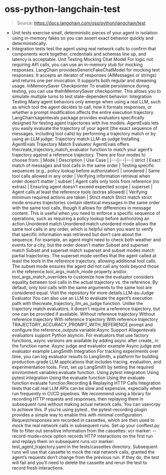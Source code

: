 # oss-python-langchain-test

> Source: https://docs.langchain.com/oss/python/langchain/test

- Unit tests exercise small, deterministic pieces of your agent in isolation using in-memory fakes so you can assert exact behavior quickly and deterministically.
- Integration tests test the agent using real network calls to confirm that components work together, credentials and schemas line up, and latency is acceptable.
Unit Testing
Mocking Chat Model
For logic not requiring API calls, you can use an in-memory stub for mocking responses. LangChain providesGenericFakeChatModel
for mocking text responses. It accepts an iterator of responses (AIMessages or strings) and returns one per invocation. It supports both regular and streaming usage.
InMemorySaver Checkpointer
To enable persistence during testing, you can use theInMemorySaver
checkpointer. This allows you to simulate multiple turns to test state-dependent behavior:
Integration Testing
Many agent behaviors only emerge when using a real LLM, such as which tool the agent decides to call, how it formats responses, or whether a prompt modification affects the entire execution trajectory. LangChain’sagentevals
package provides evaluators specifically designed for testing agent trajectories with live models.
AgentEvals lets you easily evaluate the trajectory of your agent (the exact sequence of messages, including tool calls) by performing a trajectory match or by using an LLM judge:
Trajectory match
LLM-as-judge
Installing AgentEvals
Trajectory Match Evaluator
AgentEvals offers thecreate_trajectory_match_evaluator
function to match your agent’s trajectory against a reference trajectory. There are four modes to choose from:
| Mode | Description | Use Case |
|---|---|---|
strict | Exact match of messages and tool calls in the same order | Testing specific sequences (e.g., policy lookup before authorization) |
unordered | Same tool calls allowed in any order | Verifying information retrieval when order doesn’t matter |
subset | Agent calls only tools from reference (no extras) | Ensuring agent doesn’t exceed expected scope |
superset | Agent calls at least the reference tools (extras allowed) | Verifying minimum required actions are taken |
Strict match
Strict match
strict
mode ensures trajectories contain identical messages in the same order with the same tool calls, though it allows for differences in message content. This is useful when you need to enforce a specific sequence of operations, such as requiring a policy lookup before authorizing an action.Unordered match
Unordered match
unordered
mode allows the same tool calls in any order, which is helpful when you want to verify that specific information was retrieved but don’t care about the sequence. For example, an agent might need to check both weather and events for a city, but the order doesn’t matter.Subset and superset match
Subset and superset match
superset
and subset
modes match partial trajectories. The superset
mode verifies that the agent called at least the tools in the reference trajectory, allowing additional tool calls. The subset
mode ensures the agent did not call any tools beyond those in the reference.tool_args_match_mode
property and/or tool_args_match_overrides
to customize how the evaluator considers equality between tool calls in the actual trajectory vs. the reference. By default, only tool calls with the same arguments to the same tool are considered equal. Visit the repository for more details.LLM-as-Judge Evaluator
You can also use an LLM to evaluate the agent’s execution path with thecreate_trajectory_llm_as_judge
function. Unlike the trajectory match evaluators, it doesn’t require a reference trajectory, but one can be provided if available.
Without reference trajectory
Without reference trajectory
With reference trajectory
With reference trajectory
TRAJECTORY_ACCURACY_PROMPT_WITH_REFERENCE
prompt and configure the reference_outputs
variable:Async Support
Allagentevals
evaluators support Python asyncio. For evaluators that use factory functions, async versions are available by adding async
after create_
in the function name.
Async judge and evaluator example
Async judge and evaluator example
LangSmith Integration
For tracking experiments over time, you can log evaluator results to LangSmith, a platform for building production-grade LLM applications that includes tracing, evaluation, and experimentation tools. First, set up LangSmith by setting the required environment variables:evaluate
function.
Using pytest integration
Using pytest integration
Using the evaluate function
Using the evaluate function
evaluate
function:Recording & Replaying HTTP Calls
Integration tests that call real LLM APIs can be slow and expensive, especially when run frequently in CI/CD pipelines. We recommend using a library for recording HTTP requests and responses, then replaying them in subsequent runs without making actual network calls. You can usevcrpy
to achieve this. If you’re using pytest
, the pytest-recording
plugin provides a simple way to enable this with minimal configuration. Request/responses are recorded in cassettes, which are then used to mock the real network calls in subsequent runs.
Set up your conftest.py
file to filter out sensitive information from the cassettes:
vcr
marker:
--record-mode=once
option records HTTP interactions on the first run and replays them on subsequent runs.vcr
marker:
test_agent_trajectory.yaml
in the tests/cassettes
directory. Subsequent runs will use that cassette to mock the real network calls, granted the agent’s requests don’t change from the previous run. If they do, the test will fail and you’ll need to delete the cassette and rerun the test to record fresh interactions.